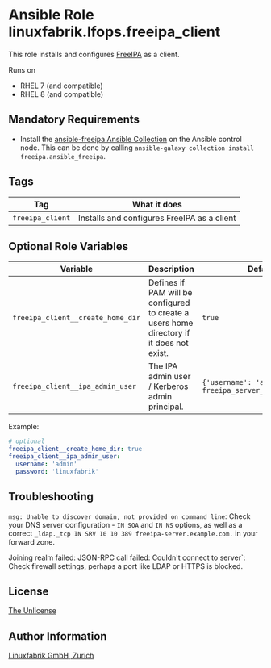# Ansible Role linuxfabrik.lfops.freeipa_client

This role installs and configures [FreeIPA](https://www.freeipa.org/) as a client.

Runs on

* RHEL 7 (and compatible)
* RHEL 8 (and compatible)


## Mandatory Requirements

* Install the [ansible-freeipa Ansible Collection](https://github.com/freeipa/ansible-freeipa) on the Ansible control node. This can be done by calling `ansible-galaxy collection install freeipa.ansible_freeipa`.


## Tags

| Tag              | What it does                                |
| ---              | ------------                                |
| `freeipa_client` | Installs and configures FreeIPA as a client |


## Optional Role Variables

| Variable | Description | Default Value |
| -------- | ----------- | ------------- |
| `freeipa_client__create_home_dir` | Defines if PAM will be configured to create a users home directory if it does not exist. | `true` |
| `freeipa_client__ipa_admin_user` | The IPA admin user / Kerberos admin principal. | `{'username': 'admin', 'password': freeipa_server__ipa_admin_password}` |

Example:
```yaml
# optional
freeipa_client__create_home_dir: true
freeipa_client__ipa_admin_user:
  username: 'admin'
  password: 'linuxfabrik'
```

## Troubleshooting

`msg: Unable to discover domain, not provided on command line`: Check your DNS server configuration - `IN SOA` and `IN NS` options, as well as a correct `_ldap._tcp IN SRV 10 10 389 freeipa-server.example.com.` in your forward zone.

Joining realm failed: JSON-RPC call failed: Couldn't connect to server`: Check firewall settings, perhaps a port like LDAP or HTTPS is blocked.


## License

[The Unlicense](https://unlicense.org/)


## Author Information

[Linuxfabrik GmbH, Zurich](https://www.linuxfabrik.ch)
